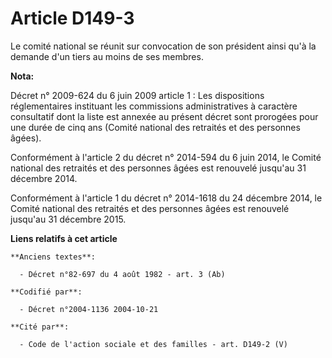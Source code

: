 # Article D149-3

Le comité national se réunit sur convocation de son président ainsi qu'à la demande d'un tiers au moins de ses membres.

**Nota:**

Décret n° 2009-624 du 6 juin 2009 article 1 : Les dispositions réglementaires instituant les commissions administratives à
caractère consultatif dont la liste est annexée au présent décret sont prorogées pour une durée de cinq ans (Comité national
des retraités et des personnes âgées).

Conformément à l'article 2 du décret n° 2014-594 du 6 juin 2014, le Comité national des retraités et des personnes âgées est
renouvelé jusqu'au 31 décembre 2014.

Conformément à l'article 1 du décret n° 2014-1618 du 24 décembre 2014, le Comité national des retraités et des personnes
âgées est renouvelé jusqu'au 31 décembre 2015.

**Liens relatifs à cet article**

	**Anciens textes**:

	  - Décret n°82-697 du 4 août 1982 - art. 3 (Ab)

	**Codifié par**:

	  - Décret n°2004-1136 2004-10-21

	**Cité par**:

	  - Code de l'action sociale et des familles - art. D149-2 (V)
